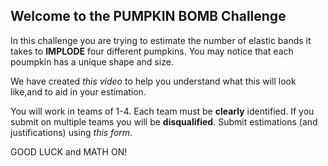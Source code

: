 ## Welcome to the PUMPKIN BOMB Challenge
In this challenge you are trying to estimate the number of elastic bands it takes to **IMPLODE** four different pumpkins. 
You may notice that each poumpkin has a unique shape and size. 

We have created *this video* to help you understand what this will look like,and to aid in your estimation. 

You will work in teams of 1-4. Each team must be **clearly** identified. If you submit on multiple teams you will be **disqualified**. Submit estimations (and justifications) using *this form*. 

GOOD LUCK and MATH ON! 
